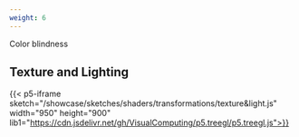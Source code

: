 ```yaml
---
weight: 6
---
```

Color blindness

## Texture and Lighting

{{< p5-iframe sketch="/showcase/sketches/shaders/transformations/texture&light.js" width="950" height="900" lib1="https://cdn.jsdelivr.net/gh/VisualComputing/p5.treegl/p5.treegl.js">}}







